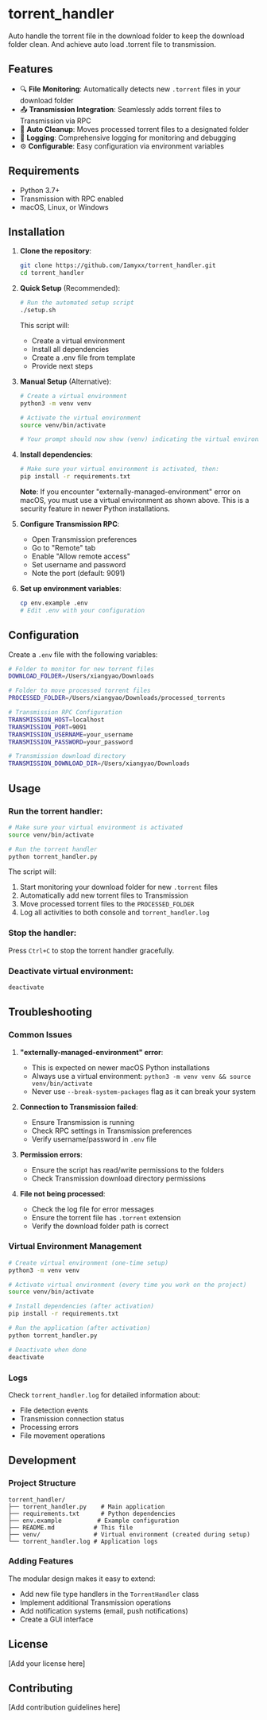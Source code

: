 # torrent_handler

Auto handle the torrent file in the download folder to keep the download folder clean. And achieve auto load .torrent file to transmission.

## Features

- 🔍 **File Monitoring**: Automatically detects new `.torrent` files in your download folder
- 📤 **Transmission Integration**: Seamlessly adds torrent files to Transmission via RPC
- 🧹 **Auto Cleanup**: Moves processed torrent files to a designated folder
- 📝 **Logging**: Comprehensive logging for monitoring and debugging
- ⚙️ **Configurable**: Easy configuration via environment variables

## Requirements

- Python 3.7+
- Transmission with RPC enabled
- macOS, Linux, or Windows

## Installation

1. **Clone the repository**:
   ```bash
   git clone https://github.com/Iamyxx/torrent_handler.git
   cd torrent_handler
   ```

2. **Quick Setup** (Recommended):
   ```bash
   # Run the automated setup script
   ./setup.sh
   ```
   
   This script will:
   - Create a virtual environment
   - Install all dependencies
   - Create a .env file from template
   - Provide next steps

3. **Manual Setup** (Alternative):
   ```bash
   # Create a virtual environment
   python3 -m venv venv
   
   # Activate the virtual environment
   source venv/bin/activate
   
   # Your prompt should now show (venv) indicating the virtual environment is active
   ```

4. **Install dependencies**:
   ```bash
   # Make sure your virtual environment is activated, then:
   pip install -r requirements.txt
   ```

   **Note**: If you encounter "externally-managed-environment" error on macOS, you must use a virtual environment as shown above. This is a security feature in newer Python installations.

5. **Configure Transmission RPC**:
   - Open Transmission preferences
   - Go to "Remote" tab
   - Enable "Allow remote access"
   - Set username and password
   - Note the port (default: 9091)

6. **Set up environment variables**:
   ```bash
   cp env.example .env
   # Edit .env with your configuration
   ```

## Configuration

Create a `.env` file with the following variables:

```bash
# Folder to monitor for new torrent files
DOWNLOAD_FOLDER=/Users/xiangyao/Downloads

# Folder to move processed torrent files
PROCESSED_FOLDER=/Users/xiangyao/Downloads/processed_torrents

# Transmission RPC Configuration
TRANSMISSION_HOST=localhost
TRANSMISSION_PORT=9091
TRANSMISSION_USERNAME=your_username
TRANSMISSION_PASSWORD=your_password

# Transmission download directory
TRANSMISSION_DOWNLOAD_DIR=/Users/xiangyao/Downloads
```

## Usage

### Run the torrent handler:
```bash
# Make sure your virtual environment is activated
source venv/bin/activate

# Run the torrent handler
python torrent_handler.py
```

The script will:
1. Start monitoring your download folder for new `.torrent` files
2. Automatically add new torrent files to Transmission
3. Move processed torrent files to the `PROCESSED_FOLDER`
4. Log all activities to both console and `torrent_handler.log`

### Stop the handler:
Press `Ctrl+C` to stop the torrent handler gracefully.

### Deactivate virtual environment:
```bash
deactivate
```

## Troubleshooting

### Common Issues

1. **"externally-managed-environment" error**:
   - This is expected on newer macOS Python installations
   - Always use a virtual environment: `python3 -m venv venv && source venv/bin/activate`
   - Never use `--break-system-packages` flag as it can break your system

2. **Connection to Transmission failed**:
   - Ensure Transmission is running
   - Check RPC settings in Transmission preferences
   - Verify username/password in `.env` file

3. **Permission errors**:
   - Ensure the script has read/write permissions to the folders
   - Check Transmission download directory permissions

4. **File not being processed**:
   - Check the log file for error messages
   - Ensure the torrent file has `.torrent` extension
   - Verify the download folder path is correct

### Virtual Environment Management

```bash
# Create virtual environment (one-time setup)
python3 -m venv venv

# Activate virtual environment (every time you work on the project)
source venv/bin/activate

# Install dependencies (after activation)
pip install -r requirements.txt

# Run the application (after activation)
python torrent_handler.py

# Deactivate when done
deactivate
```

### Logs

Check `torrent_handler.log` for detailed information about:
- File detection events
- Transmission connection status
- Processing errors
- File movement operations

## Development

### Project Structure
```
torrent_handler/
├── torrent_handler.py    # Main application
├── requirements.txt      # Python dependencies
├── env.example          # Example configuration
├── README.md           # This file
├── venv/               # Virtual environment (created during setup)
└── torrent_handler.log # Application logs
```

### Adding Features

The modular design makes it easy to extend:
- Add new file type handlers in the `TorrentHandler` class
- Implement additional Transmission operations
- Add notification systems (email, push notifications)
- Create a GUI interface

## License

[Add your license here]

## Contributing

[Add contribution guidelines here]
